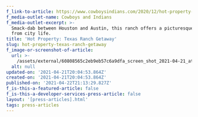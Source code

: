 ```yaml
---
f_link-to-article: https://www.cowboysindians.com/2020/12/hot-property-texas-ranch-getaway/
f_media-outlet-name: Cowboys and Indians
f_media-outlet-excerpt: >-
  Smack-dab between Houston and Austin, this ranch offers a picturesque retreat
  from city life.
title: 'Hot Property: Texas Ranch Getaway'
slug: hot-property-texas-ranch-getaway
f_image-or-screenshot-of-article:
  url: >-
    /assets/external/60808565c2eb9eb57c6a9dfa_screen_shot_2021-04-21_at_8.58.47_AM.png
  alt: null
updated-on: '2021-04-21T20:04:53.864Z'
created-on: '2021-04-21T20:04:53.864Z'
published-on: '2021-04-22T21:13:29.827Z'
f_is-this-a-featured-article: false
f_is-this-a-developer-services-press-article: false
layout: '[press-articles].html'
tags: press-articles
---
```



